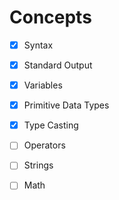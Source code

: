 
# Concepts
- [x] Syntax
- [x] Standard Output
- [x] Variables
- [x] Primitive Data Types
- [x] Type Casting
- [ ] Operators
- [ ] Strings
- [ ] Math



